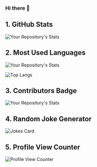 ### Hi there 👋

<!--
**jeansouza/jeansouza** is a ✨ _special_ ✨ repository because its `README.md` (this file) appears on your GitHub profile.

Here are some ideas to get you started:

- 🔭 I’m currently working on ...
- 🌱 I’m currently learning ...
- 👯 I’m looking to collaborate on ...
- 🤔 I’m looking for help with ...
- 💬 Ask me about ...
- 📫 How to reach me: ...
- 😄 Pronouns: ...
- ⚡ Fun fact: ...
-->

## 1. GitHub Stats
![Your Repository's Stats](https://github-readme-stats-jeansouza.vercel.app/api?username=jeansouza&show_icons=true&count_private=true)

## 2. Most Used Languages
![Your Repository's Stats](https://github-readme-stats-jeansouza.vercel.app/api/top-langs/?username=jeansouza&theme=blue-green&count_private=true)

![Top Langs](https://github-readme-stats-jeansouza.vercel.app/api/top-langs/?username=jeansouza)

## 3. Contributors Badge
![Your Repository's Stats](https://contrib.rocks/image?repo=jeansouza/github-readme-stats)

## 4. Random Joke Generator
![Jokes Card](https://readme-jokes.vercel.app/api)

## 5. Profile View Counter
![Profile View Counter](https://komarev.com/ghpvc/?username=jeansouza)

